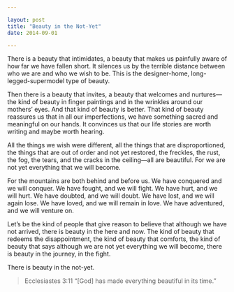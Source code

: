 ```yaml
---

layout: post
title: "Beauty in the Not-Yet"
date: 2014-09-01

---
```


There is a beauty that intimidates, a beauty that makes us painfully aware of how far we have fallen short. It silences us by the terrible distance between who we are and who we wish to be. This is the designer-home, long-legged-supermodel type of beauty.

Then there is a beauty that invites, a beauty that welcomes and nurtures—the kind of beauty in finger paintings and in the wrinkles around our mothers’ eyes. And that kind of beauty is better. That kind of beauty reassures us that in all our imperfections, we have something sacred and meaningful on our hands. It convinces us that our life stories are worth writing and maybe worth hearing.

All the things we wish were different, all the things that are disproportioned, the things that are out of order and not yet restored, the freckles, the rust, the fog, the tears, and the cracks in the ceiling—all are beautiful. For we are not yet everything that we will become.

For the mountains are both behind and before us. We have conquered and we will conquer. We have fought, and we will fight. We have hurt, and we will hurt. We have doubted, and we will doubt. We have lost, and we will again lose. We have loved, and we will remain in love. We have adventured, and we will venture on.

Let’s be the kind of people that give reason to believe that although we have not arrived, there is beauty in the here and now. The kind of beauty that redeems the disappointment, the kind of beauty that comforts, the kind of beauty that says although we are not yet everything we will become, there is beauty in the journey, in the fight. 

There is beauty in the not-yet.

> Ecclesiastes 3:11 “[God] has made everything beautiful in its time.”